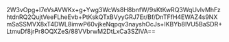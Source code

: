 2W3vOpg+I7eVsAVWKx+g+Ywg3WcWs8H8bnfW/9sKtKwRQ3WqUvlvMhFzhtdnRQ2QujtVeeFLheEvb+PtKskQTxBVyyGRJ7Er/Bf/DnTFfH4EWAZ4s9NXmSaSSMVX8xT4DWL8imwP60vjkeNqpqv3nayshOcJs+IKBYb8IVU5BaSDR+LtmuDf8jrPr8OQXZeS/88VVbrwM2DtLxCa3SZlVA==
